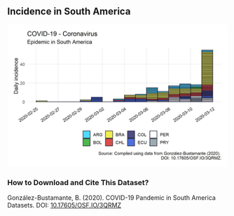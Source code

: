 ## Incidence in South America

![Daily Incidence](https://github.com/bgonzalezbustamante/COVID-19-South-America/blob/master/docs/images/20200311_incidence_south_america.jpeg)

### How to Download and Cite This Dataset?

González-Bustamante, B. (2020). COVID-19 Pandemic in South America Datasets. DOI: [10.17605/OSF.IO/3QRMZ](http://doi.org/10.17605/OSF.IO/3QRMZ)
